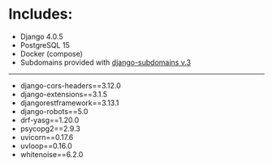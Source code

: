 # Includes: 
- Django 4.0.5
- PostgreSQL 15
- Docker (compose)
- Subdomains provided with [django-subdomains v.3](https://github.com/codefather-labs/django-subdomains)
---
- django-cors-headers==3.12.0
- django-extensions==3.1.5
- djangorestframework==3.13.1
- django-robots==5.0
- drf-yasg==1.20.0
- psycopg2==2.9.3
- uvicorn==0.17.6
- uvloop==0.16.0
- whitenoise==6.2.0